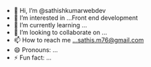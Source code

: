 - 👋 Hi, I’m @sathishkumarwebdev
- 👀 I’m interested in ...Front end development
- 🌱 I’m currently learning ...
- 💞️ I’m looking to collaborate on ...
- 📫 How to reach me ...sathis.m76@gmail.com
- 😄 Pronouns: ...
- ⚡ Fun fact: ...

<!---
sathishkumarwebdev/sathishkumarwebdev is a ✨ special ✨ repository because its `README.md` (this file) appears on your GitHub profile.
You can click the Preview link to take a look at your changes.
--->
